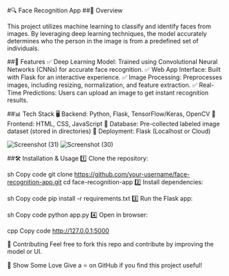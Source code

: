 #🔍 Face Recognition App
##📌 Overview

This project utilizes machine learning to classify and identify faces from images. By leveraging deep learning techniques, the model accurately determines who the person in the image is from a predefined set of individuals.

##🚀 Features
✅ Deep Learning Model: Trained using Convolutional Neural Networks (CNNs) for accurate face recognition.
✅ Web App Interface: Built with Flask for an interactive experience.
✅ Image Processing: Preprocesses images, including resizing, normalization, and feature extraction.
✅ Real-Time Predictions: Users can upload an image to get instant recognition results.

##📊 Tech Stack
🖥 Backend: Python, Flask, TensorFlow/Keras, OpenCV
🎨 Frontend: HTML, CSS, JavaScript
📂 Database: Pre-collected labeled image dataset (stored in directories)
🚀 Deployment: Flask (Localhost or Cloud)

![Screenshot (31)](https://github.com/user-attachments/assets/4233d89b-90dc-4ba6-b71a-df55e5275d74)
![Screenshot (30)](https://github.com/user-attachments/assets/21bcd39b-9513-4312-8393-5d48c5349ab3)

##🛠 Installation & Usage
1️⃣ Clone the repository:

sh
Copy code
git clone https://github.com/your-username/face-recognition-app.git
cd face-recognition-app
2️⃣ Install dependencies:

sh
Copy code
pip install -r requirements.txt
3️⃣ Run the Flask app:


sh
Copy code
python app.py
4️⃣ Open in browser:

cpp
Copy code
http://127.0.0.1:5000


🤝 Contributing
Feel free to fork this repo and contribute by improving the model or UI.

🌟 Show Some Love
Give a ⭐ on GitHub if you find this project useful!
